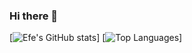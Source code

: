 ### Hi there 👋
[![Efe's GitHub stats](https://github-readme-stats.vercel.app/api?username=nefeygt&theme=tokyonight&show_icons=true)]
[![Top Languages](https://github-readme-stats.vercel.app/api/top-langs/?username=nefeygt)]

<!--
**nefeygt/nefeygt** is a ✨ _special_ ✨ repository because its `README.md` (this file) appears on your GitHub profile.

Here are some ideas to get you started:

- 🔭 I’m currently working on ...
- 🌱 I’m currently learning ...
- 👯 I’m looking to collaborate on ...
- 🤔 I’m looking for help with ...
- 💬 Ask me about ...
- 📫 How to reach me: ...
- 😄 Pronouns: ...
- ⚡ Fun fact: ...
-->
